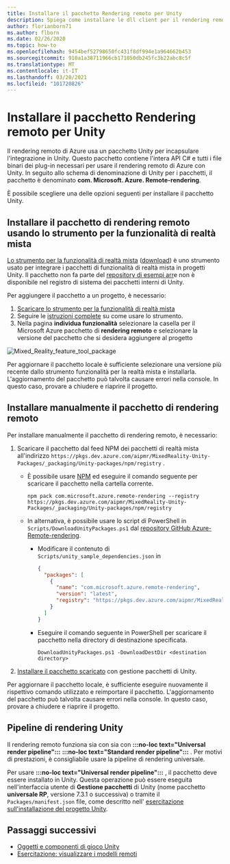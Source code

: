 ```yaml
---
title: Installare il pacchetto Rendering remoto per Unity
description: Spiega come installare le dll client per il rendering remoto per Unity
author: florianborn71
ms.author: flborn
ms.date: 02/26/2020
ms.topic: how-to
ms.openlocfilehash: 9454bef52798650fc431f8df994e1a964662b453
ms.sourcegitcommit: 910a1a38711966cb171050db245fc3b22abc8c5f
ms.translationtype: MT
ms.contentlocale: it-IT
ms.lasthandoff: 03/20/2021
ms.locfileid: "101720826"
---
```

# <a name="install-the-remote-rendering-package-for-unity"></a>Installare il pacchetto Rendering remoto per Unity

Il rendering remoto di Azure usa un pacchetto Unity per incapsulare l'integrazione in Unity.
Questo pacchetto contiene l'intera API C# e tutti i file binari dei plug-in necessari per usare il rendering remoto di Azure con Unity.
In seguito allo schema di denominazione di Unity per i pacchetti, il pacchetto è denominato **com. Microsoft. Azure. Remote-rendering**.

È possibile scegliere una delle opzioni seguenti per installare il pacchetto Unity.

## <a name="install-remote-rendering-package-using-the-mixed-reality-feature-tool"></a>Installare il pacchetto di rendering remoto usando lo strumento per la funzionalità di realtà mista

[Lo strumento per la funzionalità di realtà mista](https://aka.ms/MRFeatureToolDocs) ([download](https://aka.ms/mrfeaturetool)) è uno strumento usato per integrare i pacchetti di funzionalità di realtà mista in progetti Unity. Il pacchetto non fa parte del [repository di esempi arr](https://github.com/Azure/azure-remote-rendering)e non è disponibile nel registro di sistema dei pacchetti interni di Unity.

Per aggiungere il pacchetto a un progetto, è necessario:
1. [Scaricare lo strumento per la funzionalità di realtà mista](https://aka.ms/mrfeaturetool)
1. Seguire le [istruzioni complete](https://aka.ms/MRFeatureToolDocs) su come usare lo strumento.
1. Nella pagina **individua funzionalità** selezionare la casella per il Microsoft Azure pacchetto di **rendering remoto** e selezionare la versione del pacchetto che si desidera aggiungere al progetto

![Mixed_Reality_feature_tool_package](media/mixed-reality-feature-tool-package.png)

Per aggiornare il pacchetto locale è sufficiente selezionare una versione più recente dallo strumento funzionalità per la realtà mista e installarla. L'aggiornamento del pacchetto può talvolta causare errori nella console. In questo caso, provare a chiudere e riaprire il progetto.

## <a name="install-remote-rendering-package-manually"></a>Installare manualmente il pacchetto di rendering remoto

Per installare manualmente il pacchetto di rendering remoto, è necessario:

1. Scaricare il pacchetto dal feed NPM dei pacchetti di realtà mista all'indirizzo `https://pkgs.dev.azure.com/aipmr/MixedReality-Unity-Packages/_packaging/Unity-packages/npm/registry` .
    * È possibile usare [NPM](https://www.npmjs.com/get-npm) ed eseguire il comando seguente per scaricare il pacchetto nella cartella corrente.
      ```
      npm pack com.microsoft.azure.remote-rendering --registry https://pkgs.dev.azure.com/aipmr/MixedReality-Unity-Packages/_packaging/Unity-packages/npm/registry
      ```

    * In alternativa, è possibile usare lo script di PowerShell in `Scripts/DownloadUnityPackages.ps1` dal [repository GitHub Azure-Remote-rendering](https://github.com/Azure/azure-remote-rendering).
        * Modificare il contenuto di `Scripts/unity_sample_dependencies.json` in
          ```json
          {
            "packages": [
              {
                "name": "com.microsoft.azure.remote-rendering", 
                "version": "latest", 
                "registry": "https://pkgs.dev.azure.com/aipmr/MixedReality-Unity-Packages/_packaging/Unity-packages/npm/registry"
              }
            ]
          }
          ```

        * Eseguire il comando seguente in PowerShell per scaricare il pacchetto nella directory di destinazione specificata.
          ```
          DownloadUnityPackages.ps1 -DownloadDestDir <destination directory>
          ```

1. [Installare il pacchetto scaricato](https://docs.unity3d.com/Manual/upm-ui-tarball.html) con gestione pacchetti di Unity.

Per aggiornare il pacchetto locale, è sufficiente eseguire nuovamente il rispettivo comando utilizzato e reimportare il pacchetto. L'aggiornamento del pacchetto può talvolta causare errori nella console. In questo caso, provare a chiudere e riaprire il progetto.

## <a name="unity-render-pipelines"></a>Pipeline di rendering Unity

Il rendering remoto funziona sia con sia con **:::no-loc text="Universal render pipeline":::** **:::no-loc text="Standard render pipeline":::** . Per motivi di prestazioni, è consigliabile usare la pipeline di rendering universale.

Per usare **:::no-loc text="Universal render pipeline":::** , il pacchetto deve essere installato in Unity. Questa operazione può essere eseguita nell'interfaccia utente di **Gestione pacchetti** di Unity (nome pacchetto **universale RP**, versione 7.3.1 o successiva) o tramite il `Packages/manifest.json` file, come descritto nell' [esercitazione sull'installazione del progetto Unity](../../tutorials/unity/view-remote-models/view-remote-models.md#include-the-azure-remote-rendering-package).

## <a name="next-steps"></a>Passaggi successivi

* [Oggetti e componenti di gioco Unity](objects-components.md)
* [Esercitazione: visualizzare i modelli remoti](../../tutorials/unity/view-remote-models/view-remote-models.md)
